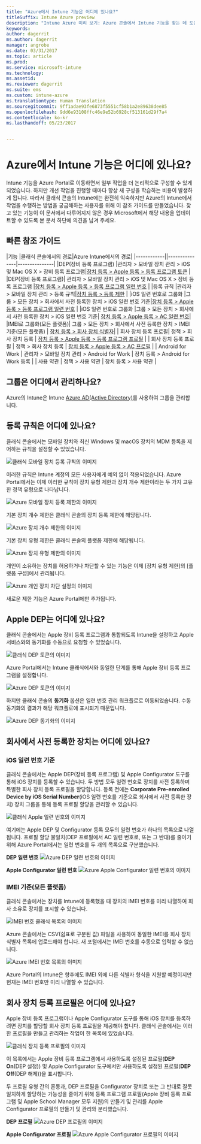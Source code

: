 ```yaml
---
title: "Azure에서 Intune 기능은 어디에 있나요?"
titleSuffix: Intune Azure preview
description: "Intune Azure 미리 보기: Azure 콘솔에서 Intune 기능을 찾는 데 도움이 됩니다."
keywords: 
author: dagerrit
ms.author: dagerrit
manager: angrobe
ms.date: 03/31/2017
ms.topic: article
ms.prod: 
ms.service: microsoft-intune
ms.technology: 
ms.assetid: 
ms.reviewer: dagerrit
ms.suite: ems
ms.custom: intune-azure
ms.translationtype: Human Translation
ms.sourcegitcommit: 9ff1adae93fe6873f5551cf58b1a2e89638dee85
ms.openlocfilehash: 9dd6e93108ffc46e9e52b6928cf513161d29f7a4
ms.contentlocale: ko-kr
ms.lasthandoff: 05/23/2017


---
```

# <a name="where-did-my-intune-feature-go-in-azure"></a>Azure에서 Intune 기능은 어디에 있나요?
Intune 기능을 Azure Portal로 이동하면서 일부 작업을 더 논리적으로 구성할 수 있게 되었습니다. 하지만 개선 작업을 진행할 때마다 항상 새 구성을 학습하는 비용이 발생하게 됩니다. 따라서 클래식 콘솔의 Intune에는 완전히 익숙하지만 Azure의 Intune에서 작업을 수행하는 방법을 궁금해하는 사용자를 위해 이 참조 가이드를 만들었습니다. 찾고 있는 기능이 이 문서에서 다루어지지 않은 경우 Microsoft에서 해당 내용을 업데이트할 수 있도록 본 문서 하단에 의견을 남겨 주세요.
## <a name="quick-reference-guide"></a>빠른 참조 가이드
|기능 |클래식 콘솔에서의 경로|Azure Intune에서의 경로| |------------||---------------|---------------|
|DEP(장비 등록 프로그램) |관리자 > 모바일 장치 관리 > iOS 및 Mac OS X > 장비 등록 프로그램|[장치 등록 > Apple 등록 > 등록 프로그램 토큰](#where-did-apple-dep-go) |
|DEP(장비 등록 프로그램)| 관리자 > 모바일 장치 관리 > iOS 및 Mac OS X > 장비 등록 프로그램 |[장치 등록 > Apple 등록 > 등록 프로그램 일련 번호](#where-did-apple-dep-go) |
|등록 규칙 |관리자 > 모바일 장치 관리 > 등록 규칙|[장치 등록 > 등록 제한](#where-did-enrollment-rules-go) |
|iOS 일련 번호로 그룹화 |그룹 > 모든 장치 > 회사에서 사전 등록한 장치 > iOS 일련 번호 기준|[장치 등록 > Apple 등록 > 등록 프로그램 일련 번호](#where-did-corporate-pre-enrolled-devices-go) |
|iOS 일련 번호로 그룹화 |그룹 > 모든 장치 > 회사에서 사전 등록한 장치 > iOS 일련 번호 기준| [장치 등록 > Apple 등록 > AC 일련 번호](#where-did-corporate-pre-enrolled-devices-go)|
|IMEI로 그룹화(모든 플랫폼)| 그룹 > 모든 장치 > 회사에서 사전 등록한 장치 > IMEI 기준(모든 플랫폼) | [장치 등록 > 회사 장치 식별자](#by-imei-all-platforms)|
| 회사 장치 등록 프로필| 정책 > 회사 장치 등록 | [장치 등록 > Apple 등록 > 등록 프로그램 프로필](#where-did-corporate-pre-enrolled-devices-go) |
| 회사 장치 등록 프로필 | 정책 > 회사 장치 등록 | [장치 등록 > Apple 등록 > AC 프로필](#where-did-corporate-pre-enrolled-devices-go) |
| Android for Work | 관리자 > 모바일 장치 관리 > Android for Work | 장치 등록 > Android for Work 등록 | | 사용 약관 | 정책 > 사용 약관 | 장치 등록 > 사용 약관 |


## <a name="where-do-i-manage-groups"></a>그룹은 어디에서 관리하나요?
Azure의 Intune은 Intune [Azure AD(Active Directory)](https://docs.microsoft.com/azure/active-directory/active-directory-groups-create-azure-portal)를 사용하여 그룹을 관리합니다.

## <a name="where-did-enrollment-rules-go"></a>등록 규칙은 어디에 있나요?
클래식 콘솔에서는 모바일 장치와 최신 Windows 및 macOS 장치의 MDM 등록을 제어하는 규칙을 설정할 수 있었습니다.

![클래식 모바일 장치 등록 규칙의 이미지](./media/01-classic-rules.png)

이러한 규칙은 Intune 계정의 모든 사용자에게 예외 없이 적용되었습니다. Azure Portal에서는 이제 이러한 규칙이 장치 유형 제한과 장치 개수 제한이라는 두 가지 고유한 정책 유형으로 나타납니다.

![Azure 모바일 장치 등록 제한의 이미지](./media/02-azure-enroll-restrictions.png)

기본 장치 개수 제한은 클래식 콘솔의 장치 등록 제한에 해당됩니다.

![Azure 장치 개수 제한의 이미지](./media/03-azure-device-limit.png)

기본 장치 유형 제한은 클래식 콘솔의 플랫폼 제한에 해당됩니다.

![Azure 장치 유형 제한의 이미지](./media/04-azure-platform-restrictions.png)

개인이 소유하는 장치를 허용하거나 차단할 수 있는 기능은 이제 [장치 유형 제한]의 [플랫폼 구성]에서 관리됩니다.

![Azure 개인 장치 차단 설정의 이미지](./media/05-azure-personal-block.png)

새로운 제한 기능은 Azure Portal에만 추가됩니다.

## <a name="where-did-apple-dep-go"></a>Apple DEP는 어디에 있나요?
클래식 콘솔에서는 Apple 장비 등록 프로그램과 통합되도록 Intune을 설정하고 Apple 서비스와의 동기화를 수동으로 요청할 수 있었습니다.

![클래식 DEP 토큰의 이미지](./media/06-classic-dep-token.png)

Azure Portal에서는 Intune 클래식에서와 동일한 단계를 통해 Apple 장비 등록 프로그램을 설정합니다.

![Azure DEP 토큰의 이미지](./media/07-azure-dep-token.png)

하지만 클래식 콘솔의 **동기화** 옵션은 일련 번호 관리 워크플로로 이동되었습니다. 수동 동기화의 결과가 해당 워크플로에 표시되기 때문입니다.

![Azure DEP 동기화의 이미지](./media/08-azure-dep-sync.png)

## <a name="where-did-corporate-pre-enrolled-devices-go"></a>회사에서 사전 등록한 장치는 어디에 있나요?
### <a name="by-ios-serial-number"></a>iOS 일련 번호 기준
클래식 콘솔에서는 Apple DEP(장비 등록 프로그램) 및 Apple Configurator 도구를 통해 iOS 장치를 등록할 수 있습니다. 두 방법 모두 일련 번호로 장치를 사전 등록하며 특별한 회사 장치 등록 프로필을 할당합니다. 등록 전에는 **Corporate Pre-enrolled Device by iOS Serial Number**(iOS 일련 번호를 기준으로 회사에서 사전 등록한 장치) 장치 그룹을 통해 등록 프로필 할당을 관리할 수 있습니다.

![클래식 Apple 일련 번호의 이미지](./media/09-classic-apple-serials.png)

여기에는 Apple DEP 및 Configurator 등록 모두의 일련 번호가 하나의 목록으로 나열됩니다. 프로필 할당 불일치(DEP 프로필에서 AC 일련 번호로, 또는 그 반대)를 줄이기 위해 Azure Portal에서는 일련 번호를 두 개의 목록으로 구분했습니다.

**DEP 일련 번호**
![Azure DEP 일련 번호의 이미지](./media/10-azure-dep-serials.png)

**Apple Configurator 일련 번호**
![Azure Apple Configurator 일련 번호의 이미지](./media/11-azure-ac-serials.png)

### <a name="by-imei-all-platforms"></a>IMEI 기준(모든 플랫폼)

클래식 콘솔에서는 장치를 Intune에 등록했을 때 장치의 IMEI 번호를 미리 나열하여 회사 소유로 장치를 표시할 수 있습니다.

![IMEI 번호 클래식 목록의 이미지](./media/12-classic-corp-imei.png)

Azure 콘솔에서는 CSV(쉼표로 구분된 값) 파일을 사용하여 동일한 IMEI를 회사 장치 식별자 목록에 업로드해야 합니다. 새 포털에서는 IMEI 번호를 수동으로 입력할 수 없습니다.

![Azure IMEI 번호 목록의 이미지](./media/13-azure-corp-imei.png)

Azure Portal의 Intune은 향후에도 IMEI 외에 다른 식별자 형식을 지원할 예정이지만 현재는 IMEI 번호만 미리 나열할 수 있습니다.

## <a name="where-did-corporate-device-enrollment-profiles-go"></a>회사 장치 등록 프로필은 어디에 있나요?
Apple 장비 등록 프로그램이나 Apple Configurator 도구를 통해 iOS 장치를 등록하려면 장치를 할당할 회사 장치 등록 프로필을 제공해야 합니다. 클래식 콘솔에서는 이러한 프로필을 만들고 관리하는 작업이 한 목록에 있었습니다.

![클래식 장치 등록 프로필의 이미지](./media/14-classic-corp-profiles.png)

이 목록에서는 Apple 장비 등록 프로그램에서 사용하도록 설정된 프로필(**DEP On**(DEP 설정)) 및 Apple Configurator 도구에서만 사용하도록 설정된 프로필(**DEP Off**(DEP 해제))을 표시합니다.

두 프로필 유형 간의 혼동과, DEP 프로필을 Configurator 장치로 또는 그 반대로 잘못 일치하게 할당하는 가능성을 줄이기 위해 등록 프로그램 프로필(Apple 장비 등록 프로그램 및 Apple School Manager 모두 지원)의 만들기 및 관리를 Apple Configurator 프로필의 만들기 및 관리와 분리했습니다.

**DEP 프로필**
![Azure DEP 프로필의 이미지](./media/15-azure-dep-profiles.png)

**Apple Configurator 프로필**
![Azure Apple Configurator 프로필의 이미지](./media/16-azure-ac-profiles.png)

